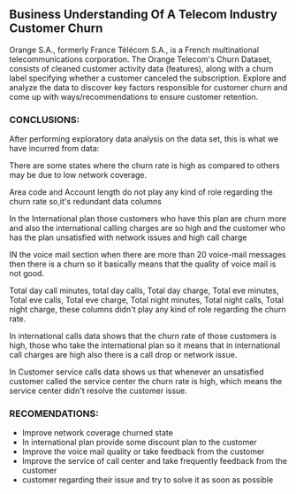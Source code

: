 
## **Business Understanding Of A Telecom Industry Customer Churn**

Orange S.A., formerly France Télécom S.A., is a French multinational telecommunications corporation. The Orange Telecom's Churn Dataset, consists of cleaned customer activity data (features), along with a churn label specifying whether a customer canceled the subscription.
Explore and analyze the data to discover key factors responsible for customer churn and come up with ways/recommendations to ensure customer retention.

### **CONCLUSIONS:**

After performing exploratory data analysis on the data set, this is what we have incurred from data:

There are some states where the churn rate is high as compared to others may be due to low network coverage.

Area code and Account length do not play any kind of role regarding the churn rate so,it's redundant data columns

In the International plan those customers who have this plan are churn more and also the international calling charges are so high and the customer who has the plan unsatisfied with network issues and high call charge

IN the voice mail section when there are more than 20 voice-mail messages then there is a churn so it basically means that the quality of voice mail is not good.

Total day call minutes, total day calls, Total day charge, Total eve minutes, Total eve calls, Total eve charge, Total night minutes, Total night calls, Total night charge, these columns didn't play any kind of role regarding the churn rate.

In international calls data shows that the churn rate of those customers is high, those who take the international plan so it means that in international call charges are high also there is a call drop or network issue.

In Customer service calls data shows us that whenever an unsatisfied customer called the service center the churn rate is high, which means the service center didn't resolve the customer issue.

### **RECOMENDATIONS:**

* Improve network coverage churned state
* In international plan provide some discount plan to the customer
* Improve the voice mail quality or take feedback from the customer
* Improve the service of call center and take frequently feedback from the customer
* customer regarding their issue and try to solve it as soon as possible
